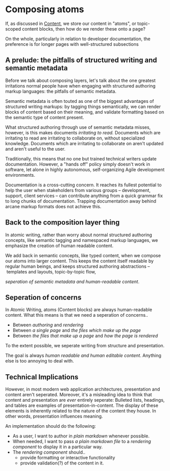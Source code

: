 # Composing atoms

If, as discussed in [Content](content.md), we store our content in "atoms", or topic-scoped content blocks, then how do we render these onto a page?

On the whole, particularly in relation to developer documentation, the preference is for longer pages with well-structured subsections

## A prelude: the pitfalls of structured writing and semantic metadata

Before we talk about composing layers, let's talk about the one greatest irritations normal people have when engaging with structured authoring markup languages: the pitfalls of semantic metadata.

Semantic metadata is often touted as one of the biggest advantages of structured writing markups: by tagging things semantically, we can render blocks of content based on their meaning, and validate formatting based on the semantic type of content present. 

What structured authoring through use of semantic metadata misses, however, is this makes documents _irritating to read._ Documents which are irritating to read are irritating to collaborate on, without specialized knowledge. Documents which are irritating to collaborate on aren't updated and aren't useful to the user.

Traditionally, this means that no one but trained technical writers update documentation. However, a "hands off" policy simply doesn't work in software, let alone in highly autonomous, self-organizing Agile development environments. 

Documentation is a cross-cutting concern. It reaches its fullest potential to help the user when stakeholders from various groups – development, support, client services – can contribute anything from a quick grammar fix to long chunks of documentation. Trapping documentation away behind arcane markup formats does not achieve this.

## Back to the composition layer thing

In atomic writing, rather than worry about normal structured authoring concepts, like semantic tagging and namespaced markup languages, we emphasize the creation of human readable content. 

We add back in semantic concepts, like typed content, when we compose our atoms into larger content. This keeps the content itself readable by regular human beings, and keeps structured authoring abstractions – templates and layouts, topic-by-topic flow, 

_seperation of semantic metadata and human-readable content_. 


## Seperation of concerns

In Atomic Writing, atoms (Content blocks) are always human-readable content. What this means is that we need a seperation of concerns..

* Between _authoring_ and _rendering_
* Between _a single page_ and _the files which make up the page_ 
* Between _the files that make up a page_ and _how the page is rendered_

To the extent possible, we seperate writing from structure and presentation.

The goal is always _human readable and human editable content_. Anything else is too annoying to deal with. 

## Technical Implications

However, in most modern web application architectures, presentation and content aren't seperated. Moreover, it's a misleading idea to think that content and presentation are _ever_ entirely seperate: Bulleted lists, headings, and tables are examples of presentation-in-content. The display of these elements is inherently related to the nature of the content they house. In other words, presentation influences meaning.

An implementation should do the following:

* As a user, I want to author in _plain markdown_ whenever possible.
* When needed, I want to pass _a plain markdown file_ to a _rendering component_ to display it in a particular way.
* The _rendering component_ should..
  * provide formatting or interactive functionality 
  * provide validation(?) of the content in it. 
  


